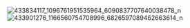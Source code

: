 ![433834117_1096761951535964_6090837707640038478_n](https://github.com/samro123/animationsFlutter/assets/103051880/00d52c98-a7a9-4af3-9c4e-2aa17ea08a56)
![433901276_1166560754708996_6826597089462663614_n](https://github.com/samro123/animationsFlutter/assets/103051880/3fe85d5a-4311-4526-a7d8-a10ffa36c5bf)

